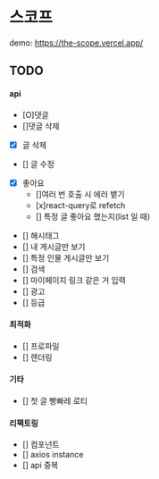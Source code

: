 # 스코프

demo: https://the-scope.vercel.app/

## TODO

#### api

- [O]댓글
- []댓글 삭제
- [x] 글 삭제
- [] 글 수정
- [x] 좋아요
  - []여러 번 호출 시 에러 뱉기
  - [x]react-query로 refetch
  - [] 특정 글 좋아요 했는지(list 일 때)
- [] 해시태그
- [] 내 게시글만 보기
- [] 특정 인물 게시글만 보기
- [] 검색
- [] 마이페이지 링크 같은 거 입력
- [] 광고
- [] 등급

#### 최적화

- [] 프로파일
- [] 렌더링

#### 기타

- [] 첫 글 빵빠레 로티

#### 리팩토링

- [] 컴포넌트
- [] axios instance
- [] api 중복

